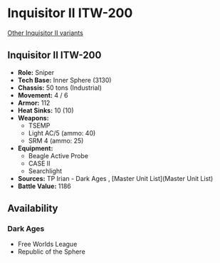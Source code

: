 # Inquisitor II ITW-200 

[Other Inquisitor II variants](../inquisitor_ii.md) 

## Inquisitor II ITW-200 

- **Role:** Sniper 
- **Tech Base:** Inner Sphere (3130) 
- **Chassis:** 50 tons (Industrial) 
- **Movement:** 4 / 6 
- **Armor:** 112 
- **Heat Sinks:** 10 (10) 
- **Weapons:** 
  - TSEMP 
  - Light AC/5 (ammo: 40) 
  - SRM 4 (ammo: 25) 
- **Equipment:** 
  - Beagle Active Probe 
  - CASE II 
  - Searchlight 
- **Sources:** TP Irian - Dark Ages , [Master Unit List](Master Unit List) 
- **Battle Value:** 1186 

## Availability 

### Dark Ages 

- Free Worlds League 
- Republic of the Sphere 

